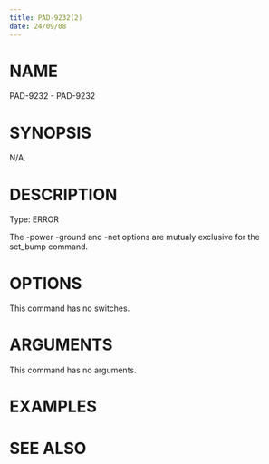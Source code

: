 ```yaml
---
title: PAD-9232(2)
date: 24/09/08
---
```


# NAME

PAD-9232 - PAD-9232

# SYNOPSIS

N/A.

# DESCRIPTION

Type: ERROR

The -power -ground and -net options are mutualy exclusive for the set_bump command.

# OPTIONS

This command has no switches.

# ARGUMENTS

This command has no arguments.

# EXAMPLES

# SEE ALSO
